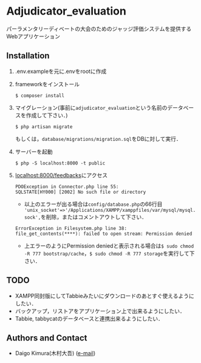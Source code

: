 # Adjudicator_evaluation
パーラメンタリーディベートの大会のためのジャッジ評価システムを提供するWebアプリケーション
## Installation
1. .env.exampleを元に.envをrootに作成
2. frameworkをインストール
    ```
    $ composer install  
    ```
3. マイグレーション(事前に`adjudicator_evaluation`という名前のデータベースを作成して下さい．)
    ```
    $ php artisan migrate  
    ```
    もしくは，`database/migrations/migration.sql`をDBに対して実行．

4. サーバーを起動
    ```
    $ php -S localhost:8000 -t public  
    ```
5. [localhost:8000/feedbacks](localhost:8000/feedbacks)にアクセス
    ```
    PDOException in Connector.php line 55:
    SQLSTATE[HY000] [2002] No such file or directory
    ```
    - 以上のエラーが出る場合は`config/database.php`の66行目`            'unix_socket'=>'/Applications/XAMPP/xamppfiles/var/mysql/mysql.sock',
`を削除，またはコメントアウトして下さい．
    ```
    ErrorException in Filesystem.php line 38:
    file_get_contents(****): failed to open stream: Permission denied
    ```
     - 上エラーのようにPermission deniedと表示される場合は`$ sudo chmod -R 777 bootstrap/cache`，`$ sudo chmod -R 777 storage`を実行して下さい．

## TODO
* XAMPP同封版にしてTabbieみたいにダウンロードのあとすぐ使えるようにしたい．
* バックアップ，リストアをアプリケーション上で出来るようにしたい．
* Tabbie, tabbycatのデータベースと連携出来るようにしたい．

## Authors and Contact
- Daigo Kimura(木村大吾) ([e-mail](a91381@gmail.com))
